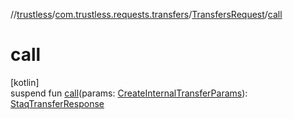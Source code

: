//[trustless](../../../index.md)/[com.trustless.requests.transfers](../index.md)/[TransfersRequest](index.md)/[call](call.md)

# call

[kotlin]\
suspend fun [call](call.md)(params: [CreateInternalTransferParams](../-create-internal-transfer-params/index.md)): [StaqTransferResponse](../-staq-transfer-response/index.md)
